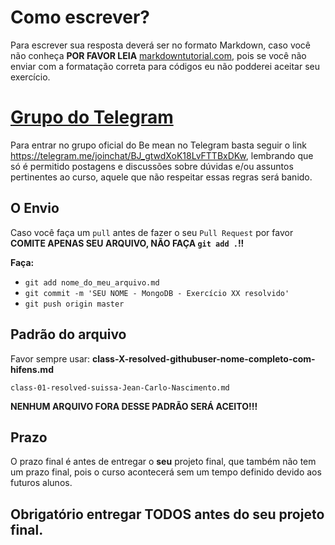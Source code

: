# Como escrever?

Para escrever sua resposta deverá ser no formato Markdown, caso você não conheça **POR FAVOR LEIA** [markdowntutorial.com](http://www.markdowntutorial.com/), pois se você não enviar com a formatação correta para códigos eu não podderei aceitar seu exercício.

# [Grupo do Telegram](https://telegram.me/joinchat/BJ_gtwdXoK18LvFTTBxDKw)
Para entrar no grupo oficial do Be mean no Telegram basta seguir o link https://telegram.me/joinchat/BJ_gtwdXoK18LvFTTBxDKw, lembrando que só é permitido postagens e discussões sobre dúvidas e/ou assuntos pertinentes ao curso, aquele que não respeitar essas regras será banido.

## O Envio

Caso você faça um `pull` antes de fazer o seu `Pull Request` por favor **COMITE APENAS SEU ARQUIVO, NÃO FAÇA `git add .`!!**

**Faça:**
- `git add nome_do_meu_arquivo.md`
- `git commit -m 'SEU NOME - MongoDB - Exercício XX resolvido'`
- `git push origin master`

## Padrão do arquivo

Favor sempre usar: **class-X-resolved-githubuser-nome-completo-com-hifens.md**

    class-01-resolved-suissa-Jean-Carlo-Nascimento.md

**NENHUM ARQUIVO FORA DESSE PADRÃO SERÁ ACEITO!!!**

## Prazo

O prazo final é antes de entregar o **seu** projeto final, que também não tem um prazo final, pois o curso acontecerá sem um tempo definido devido aos futuros alunos.

## Obrigatório entregar **TODOS** antes do seu projeto final.
